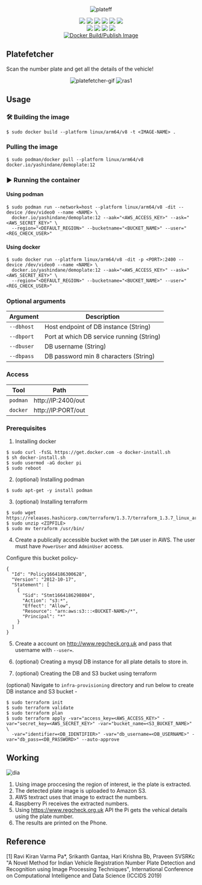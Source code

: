 <div align="center">

   ![plateff](https://user-images.githubusercontent.com/53041219/196192426-ad2033d6-798e-4f6e-9e08-2f1d2d7ad0d7.png)

   

   ![](https://img.shields.io/badge/raspberrypi-4B-red?logo=raspberrypi&logoColor=red)
   ![](https://img.shields.io/badge/python-3-red?logo=python&logoColor=blue)
   ![](https://img.shields.io/badge/opencv-red?logo=opencv&logoColor=purple)
   ![](https://img.shields.io/badge/flask-red?logo=flask&logoColor=yellow)
   ![](https://img.shields.io/badge/aws-red?logo=amazon&logoColor=green)
   ![](https://img.shields.io/badge/docker-red?logo=docker&logoColor=black)
   <br>
   ![](https://img.shields.io/badge/podman-blue?logo=podman&logoColor=purple)
   ![](https://img.shields.io/badge/License-MIT-green)
   ![](https://img.shields.io/badge/arm64-v8-yellow?logo=arm)
   ![](https://img.shields.io/badge/powered%20by-RPI%20OS-pink)
   <br>
   [![Docker Build/Publish Image](https://github.com/YashIndane/platefetcher/actions/workflows/platefetcher_arm64v8_image_builder.yml/badge.svg)](https://github.com/YashIndane/platefetcher/actions/workflows/platefetcher_arm64v8_image_builder.yml)
   
</div>


## Platefetcher

Scan the number plate and get all the details of the vehicle!

<div align="center">

  ![platefetcher-gif](https://user-images.githubusercontent.com/53041219/207283343-5f3e9cdc-61d8-41bd-89c0-9b540d6b7570.gif) ![ras1](https://user-images.githubusercontent.com/53041219/207283447-a2d95a6e-ca48-423f-8394-ed59ca94160f.png)

   
</div>

## Usage

### 🛠️ Building the image

```
$ sudo docker build --platform linux/arm64/v8 -t <IMAGE-NAME> .
```

### Pulling the image

```
$ sudo podman/docker pull --platform linux/arm64/v8 docker.io/yashindane/demoplate:12
```

### ▶️ Running the container

#### Using podman

```
$ sudo podman run --network=host --platform linux/arm64/v8 -dit --device /dev/video0 --name <NAME> \
  docker.io/yashindane/demoplate:12 --aak="<AWS_ACCESS_KEY>" --ask="<AWS_SECRET_KEY>" \
  --region="<DEFAULT_REGION>" --bucketname="<BUCKET_NAME>" --user="<REG_CHECK_USER>"
```

#### Using docker

```
$ sudo docker run --platform linux/arm64/v8 -dit -p <PORT>:2400 --device /dev/video0 --name <NAME> \
  docker.io/yashindane/demoplate:12 --aak="<AWS_ACCESS_KEY>" --ask="<AWS_SECRET_KEY>" \
  --region="<DEFAULT_REGION>" --bucketname="<BUCKET_NAME>" --user="<REG_CHECK_USER>"
```

### Optional arguments

| Argument | Description |
| --- | --- |
| `--dbhost` | Host endpoint of DB instance (String) |
| `--dbport` | Port at which DB service running (String) |
| `--dbuser` | DB username (String) |
| `--dbpass` | DB password min 8 characters (String) |

### Access

| Tool | Path |
| --- | --- |
| `podman` | http://IP:2400/out |
| `docker` | http://IP:PORT/out |


### Prerequisites

1. Installing docker

```
$ sudo curl -fsSL https://get.docker.com -o docker-install.sh
$ sh docker-install.sh
$ sudo usermod -aG docker pi
$ sudo reboot
```

2. (optional) Installing podman

```
$ sudo apt-get -y install podman
```

3. (optional) Installing terraform

```
$ sudo wget https://releases.hashicorp.com/terraform/1.3.7/terraform_1.3.7_linux_arm64.zip
$ sudo unzip <ZIPFILE>
$ sudo mv terraform /usr/bin/
```

4. Create a publically accessible bucket with the ```IAM``` user in AWS. The user must have ```PowerUser``` and ```AdminUser``` access.

Configure this bucket policy-

```
{
  "Id": "Policy1664186300628",
  "Version": "2012-10-17",
  "Statement": [
    {
      "Sid": "Stmt1664186298804",
      "Action": "s3:*",
      "Effect": "Allow",
      "Resource": "arn:aws:s3:::<BUCKET-NAME>/*",
      "Principal": "*"
    }
  ]
}
```

5. Create a account on http://www.regcheck.org.uk and pass that username with ```--user=```.

6. (optional) Creating a mysql DB instance for all plate details to store in.

7. (optional) Creating the DB and S3 bucket using terraform

(optional) Navigate to ```infra-provisioning``` directory and run below to create DB instance and S3 bucket -

```
$ sudo terraform init
$ sudo terraform validate
$ sudo terraform plan
$ sudo terraform apply -var="access_key=<AWS_ACCESS_KEY>" -var="secret_key=<AWS_SECRET_KEY>" -var="bucket_name=<S3_BUCKET_NAME>" \
  -var="identifier=<DB_IDENTIFIER>" -var="db_username=<DB_USERNAME>" -var="db_pass=<DB_PASSWORD>" --auto-approve
```

## Working

![dia](https://user-images.githubusercontent.com/53041219/196134284-fbabf6fb-1793-47c2-a190-ab565cff2233.png)

1. Using image proccesing the region of interest, ie the plate is extracted.
2. The detected plate image is uploaded to Amazon S3.
3. AWS textract uses that image to extract the numbers.
4. Raspberry Pi receives the extracted numbers.
5. Using https://www.regcheck.org.uk API the Pi gets the vehical details using the plate number.
6. The results are printed on the Phone.

## Reference

[1] Ravi Kiran Varma Pa*, Srikanth Gantaa, Hari Krishna Bb, Praveen SVSRKc "A Novel Method for Indian Vehicle Registration Number Plate Detection and Recognition using Image Processing Techniques", International Conference on Computational Intelligence and Data Science (ICCIDS 2019)
